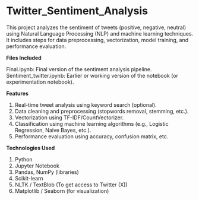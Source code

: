 # Twitter_Sentiment_Analysis

This project analyzes the sentiment of tweets (positive, negative, neutral) using Natural Language Processing (NLP) and machine learning techniques. It includes steps for data preprocessing, vectorization, model training, and performance evaluation.

**Files Included**

Final.ipynb: Final version of the sentiment analysis pipeline.
Sentiment_twitter.ipynb: Earlier or working version of the notebook (or experimentation notebook).

**Features**

1. Real-time tweet analysis using keyword search (optional).
2. Data cleaning and preprocessing (stopwords removal, stemming, etc.).
3. Vectorization using TF-IDF/CountVectorizer.
4. Classification using machine learning algorithms (e.g., Logistic Regression, Naive Bayes, etc.).
5. Performance evaluation using accuracy, confusion matrix, etc.

**Technologies Used**

1. Python
2. Jupyter Notebook
3. Pandas, NumPy (libraries)
4. Scikit-learn
5. NLTK / TextBlob (To get access to Twitter (X))
6. Matplotlib / Seaborn (for visualization)


